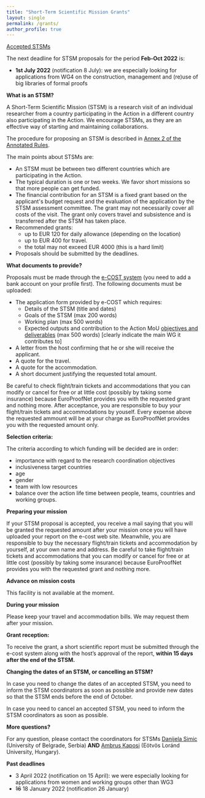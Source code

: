 ```yaml
---
title: "Short-Term Scientific Mission Grants"
layout: single
permalink: /grants/
author_profile: true
---
```


[Accepted STSMs](../accepted_stsms)

The next deadline for STSM proposals for the period **Feb-Oct 2022** is:

- **1st July 2022** (notification 8 July): we are especially looking for applications from WG4 on the construction, management and (re)use of big libraries of formal proofs

**What is an STSM?**

A Short-Term Scientific Mission (STSM) is a research visit of an individual researcher from a country participating in the Action in a different country also participating in the Action. We encourage STSMs, as they are an effective way of starting and maintaining collaborations.

The procedure for proposing an STSM is described in [Annex 2 of the Annotated Rules](https://www.cost.eu/uploads/2021/10/COST-094-21-Annotated-Rules-for-COST-Actions-Level-C-2021-11-01-1.pdf#page=92).

The main points about STSMs are:

- An STSM must be between two different countries which are participating in the Action.
- The typical duration is one or two weeks. We favor short missions so that more people can get funded.
- The financial contribution for an STSM is a fixed grant based on the applicant's budget request and the evaluation of the application by the STSM assessment committee. The grant may not necessarily cover all costs of the visit. The grant only covers travel and subsistence and is transferred after the STSM has taken place.
- Recommended grants:
    - up to EUR 120 for daily allowance (depending on the location)
    - up to EUR 400 for travel.
    - the total may not exceed EUR 4000 (this is a hard limit)
- Proposals should be submitted by the deadlines.

**What documents to provide?**

Proposals must be made through the [e-COST system](https://e-services.cost.eu/activity/grants/add?type=STSM) (you need to add a bank account on your profile first). The following documents must be uploaded:

- The application form provided by e-COST which requires:
  - Details of the STSM (title and dates)
  - Goals of the STSM (max 200 words)
  - Working plan (max 500 words)
  - Expected outputs and contribution to the Action MoU [objectives and deliverables](../description) (max 500 words) [clearly indicate the main WG it contributes to]
- A letter from the host confirming that he or she will receive the applicant.
- A quote for the travel.
- A quote for the accommodation.
- A short document justifying the requested total amount.

Be careful to check flight/train tickets and accommodations that you
can modify or cancel for free or at little cost (possibly by taking
some insurance) because EuroProofNet provides you with the requested
grant and nothing more. After acceptance, you are responsible to buy
your flight/train tickets and accommodations by youself. Every expense
above the requested ammount will be at your charge as EuroProofNet
provides you with the requested amount only.

**Selection criteria:**

The criteria according to which funding will be decided are in order:
- importance with regard to the research coordination objectives
- inclusiveness target countries
- age
- gender
- team with low resources
- balance over the action life time between people, teams, countries and working groups.

**Preparing your mission**

If your STSM proposal is accepted, you receive a mail saying that you
will be granted the requested amount after your mission once you will
have uploaded your report on the e-cost web site. Meanwhile, you are
responsible to buy the necessary flight/train tickets and
accommodation by yourself, at your own name and address. Be careful to
take flight/train tickets and accommodations that you can modify or
cancel for free or at little cost (possibly by taking some insurance)
because EuroProofNet provides you with the requested grant and nothing
more.

**Advance on mission costs**

This facility is not available at the moment.

**During your mission**

Please keep your travel and accommodation bills. We may request them
after your mission.

**Grant reception:**

To receive the grant, a short scientific report must be submitted
through the e-cost system along with the host’s approval of the
report, **within 15 days after the end of the STSM.**

**Changing the dates of an STSM, or cancelling an STSM?**

In case you need to change the dates of an accepted STSM, you need to
inform the STSM coordinators as soon as possible and provide new dates
so that the STSM ends before the end of October.

In case you need to cancel an accepted STSM, you need to inform the
STSM coordinators as soon as possible.

**More questions?**

For any question, please contact the coordinators for STSMs [Danijela Simic](http://poincare.matf.bg.ac.rs/~danijela) (University of Belgrade, Serbia) **AND** [Ambrus Kaposi](http://akaposi.web.elte.hu) (Eötvös Loránd University, Hungary).

**Past deadlines**

- 3 April 2022 (notification on 15 April): we were especially looking for applications from women and working groups other than WG3
- ~~16~~ 18 January 2022 (notification 26 January)
